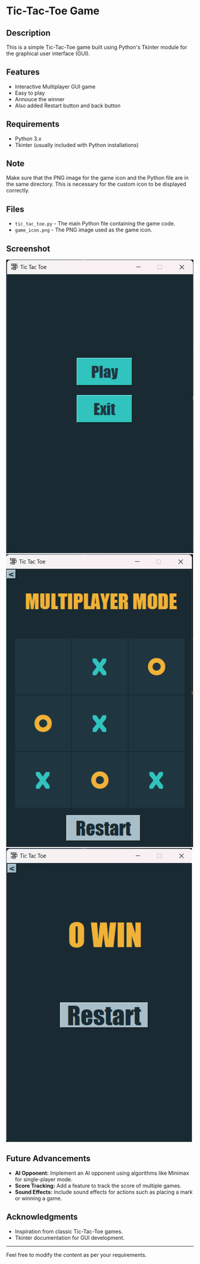 # Tic-Tac-Toe Game

## Description
This is a simple Tic-Tac-Toe game built using Python's Tkinter module for the graphical user interface (GUI).

## Features
- Interactive Multiplayer GUI game 
- Easy to play
- Annouce the winner
- Also added Restart button and back button 


## Requirements
- Python 3.x
- Tkinter (usually included with Python installations)


## Note
Make sure that the PNG image for the game icon and the Python file are in the same directory. This is necessary for the custom icon to be displayed correctly.

## Files
- `tic_tac_toe.py` - The main Python file containing the game code.
- `game_icon.png` - The PNG image used as the game icon.


## Screenshot
![Game Screenshot](screenshots/Home.png)
![Game Screenshot](screenshots/Board.png)
![Game Screenshot](screenshots/Annoucement.png)

## Future Advancements
- **AI Opponent:** Implement an AI opponent using algorithms like Minimax for single-player mode.
- **Score Tracking:** Add a feature to track the score of multiple games.
- **Sound Effects:** Include sound effects for actions such as placing a mark or winning a game.

## Acknowledgments
- Inspiration from classic Tic-Tac-Toe games.
- Tkinter documentation for GUI development.

---

Feel free to modify the content as per your requirements.



